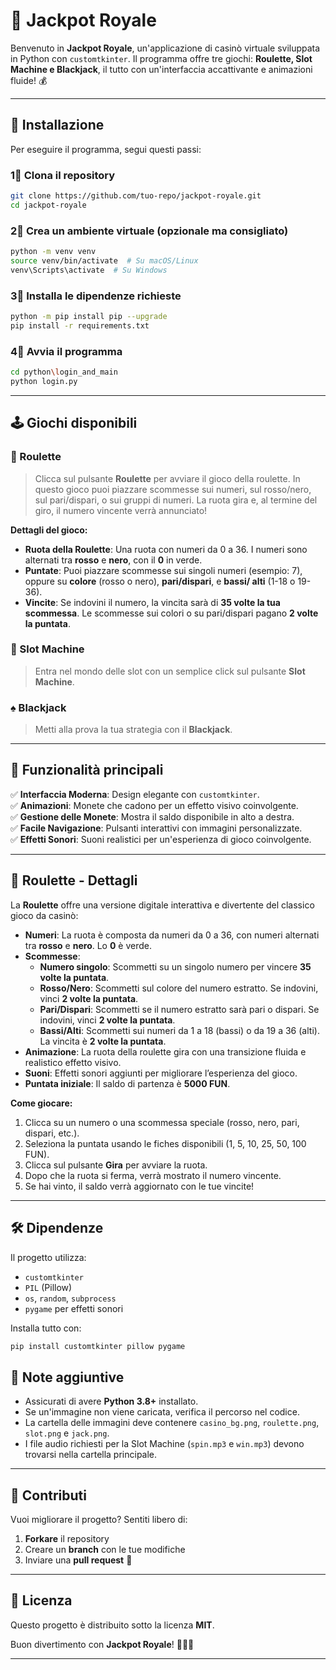 # 🎰 Jackpot Royale

Benvenuto in **Jackpot Royale**, un'applicazione di casinò virtuale sviluppata in Python con `customtkinter`. Il programma offre tre giochi: **Roulette, Slot Machine e Blackjack**, il tutto con un'interfaccia accattivante e animazioni fluide! 💰

---

## 🚀 Installazione
Per eseguire il programma, segui questi passi:

### 1⃣ Clona il repository
```bash
git clone https://github.com/tuo-repo/jackpot-royale.git
cd jackpot-royale
```

### 2⃣ Crea un ambiente virtuale (opzionale ma consigliato)
```bash
python -m venv venv
source venv/bin/activate  # Su macOS/Linux
venv\Scripts\activate  # Su Windows
```

### 3⃣ Installa le dipendenze richieste
```bash
python -m pip install pip --upgrade
pip install -r requirements.txt
```

### 4⃣ Avvia il programma
```bash
cd python\login_and_main
python login.py
```

---

## 🕹️ Giochi disponibili

### 🌁 Roulette
> Clicca sul pulsante **Roulette** per avviare il gioco della roulette. In questo gioco puoi piazzare scommesse sui numeri, sul rosso/nero, sul pari/dispari, o sui gruppi di numeri. La ruota gira e, al termine del giro, il numero vincente verrà annunciato!

**Dettagli del gioco:**
- **Ruota della Roulette**: Una ruota con numeri da 0 a 36. I numeri sono alternati tra **rosso** e **nero**, con il **0** in verde.
- **Puntate**: Puoi piazzare scommesse sui singoli numeri (esempio: 7), oppure su **colore** (rosso o nero), **pari/dispari**, e **bassi/ alti** (1-18 o 19-36).
- **Vincite**: Se indovini il numero, la vincita sarà di **35 volte la tua scommessa**. Le scommesse sui colori o su pari/dispari pagano **2 volte la puntata**.

### 🎰 Slot Machine
> Entra nel mondo delle slot con un semplice click sul pulsante **Slot Machine**.

### ♠️ Blackjack
> Metti alla prova la tua strategia con il **Blackjack**.

---

## 🎨 Funzionalità principali

✅ **Interfaccia Moderna**: Design elegante con `customtkinter`.<br>
✅ **Animazioni**: Monete che cadono per un effetto visivo coinvolgente.<br>
✅ **Gestione delle Monete**: Mostra il saldo disponibile in alto a destra.<br>
✅ **Facile Navigazione**: Pulsanti interattivi con immagini personalizzate.<br>
✅ **Effetti Sonori**: Suoni realistici per un'esperienza di gioco coinvolgente.<br>

---

## 🎰 Roulette - Dettagli

La **Roulette** offre una versione digitale interattiva e divertente del classico gioco da casinò:

- **Numeri**: La ruota è composta da numeri da 0 a 36, con numeri alternati tra **rosso** e **nero**. Lo **0** è verde.
- **Scommesse**:
  - **Numero singolo**: Scommetti su un singolo numero per vincere **35 volte la puntata**.
  - **Rosso/Nero**: Scommetti sul colore del numero estratto. Se indovini, vinci **2 volte la puntata**.
  - **Pari/Dispari**: Scommetti se il numero estratto sarà pari o dispari. Se indovini, vinci **2 volte la puntata**.
  - **Bassi/Alti**: Scommetti sui numeri da 1 a 18 (bassi) o da 19 a 36 (alti). La vincita è **2 volte la puntata**.
- **Animazione**: La ruota della roulette gira con una transizione fluida e realistico effetto visivo.
- **Suoni**: Effetti sonori aggiunti per migliorare l’esperienza del gioco.
- **Puntata iniziale**: Il saldo di partenza è **5000 FUN**.

**Come giocare:**
1. Clicca su un numero o una scommessa speciale (rosso, nero, pari, dispari, etc.).
2. Seleziona la puntata usando le fiches disponibili (1, 5, 10, 25, 50, 100 FUN).
3. Clicca sul pulsante **Gira** per avviare la ruota.
4. Dopo che la ruota si ferma, verrà mostrato il numero vincente.
5. Se hai vinto, il saldo verrà aggiornato con le tue vincite!

--- 

## 🛠️ Dipendenze
Il progetto utilizza:
- `customtkinter`
- `PIL` (Pillow)
- `os`, `random`, `subprocess`
- `pygame` per effetti sonori

Installa tutto con:
```bash
pip install customtkinter pillow pygame
```

## 📌 Note aggiuntive
- Assicurati di avere **Python 3.8+** installato.
- Se un'immagine non viene caricata, verifica il percorso nel codice.
- La cartella delle immagini deve contenere `casino_bg.png`, `roulette.png`, `slot.png` e `jack.png`.
- I file audio richiesti per la Slot Machine (`spin.mp3` e `win.mp3`) devono trovarsi nella cartella principale.

--- 

## 🤝 Contributi
Vuoi migliorare il progetto? Sentiti libero di:
1. **Forkare** il repository
2. Creare un **branch** con le tue modifiche
3. Inviare una **pull request** 🚀

--- 

## 🐝 Licenza
Questo progetto è distribuito sotto la licenza **MIT**.

Buon divertimento con **Jackpot Royale**! 🎲🎰💵

---
